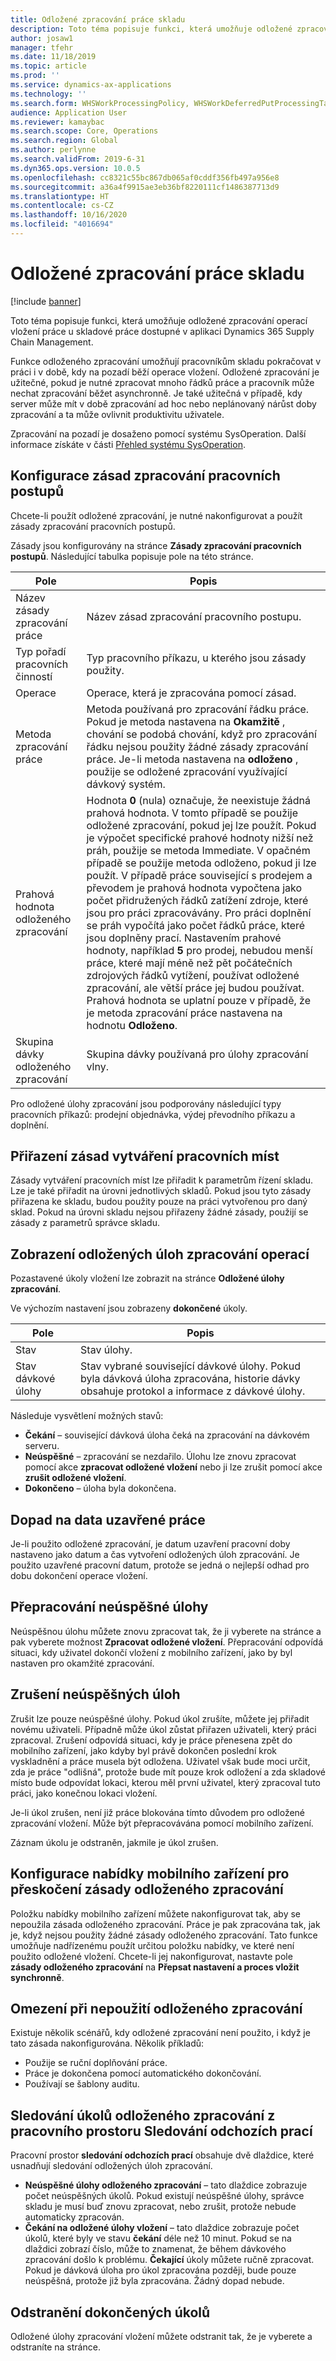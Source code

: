 ```yaml
---
title: Odložené zpracování práce skladu
description: Toto téma popisuje funkci, která umožňuje odložené zpracování operací vložení práce v aplikaci Dynamics 365 Supply Chain Management.
author: josaw1
manager: tfehr
ms.date: 11/18/2019
ms.topic: article
ms.prod: ''
ms.service: dynamics-ax-applications
ms.technology: ''
ms.search.form: WHSWorkProcessingPolicy, WHSWorkDeferredPutProcessingTask
audience: Application User
ms.reviewer: kamaybac
ms.search.scope: Core, Operations
ms.search.region: Global
ms.author: perlynne
ms.search.validFrom: 2019-6-31
ms.dyn365.ops.version: 10.0.5
ms.openlocfilehash: cc8321c55bc867db065af0cddf356fb497a956e8
ms.sourcegitcommit: a36a4f9915ae3eb36bf8220111cf1486387713d9
ms.translationtype: HT
ms.contentlocale: cs-CZ
ms.lasthandoff: 10/16/2020
ms.locfileid: "4016694"
---
```

# <a name="deferred-processing-of-warehouse-work"></a>Odložené zpracování práce skladu

[!include [banner](../includes/banner.md)]

Toto téma popisuje funkci, která umožňuje odložené zpracování operací vložení práce u skladové práce dostupné v aplikaci Dynamics 365 Supply Chain Management.

Funkce odloženého zpracování umožňují pracovníkům skladu pokračovat v práci i v době, kdy na pozadí běží operace vložení. Odložené zpracování je užitečné, pokud je nutné zpracovat mnoho řádků práce a pracovník může nechat zpracování běžet asynchronně. Je také užitečná v případě, kdy server může mít v době zpracování ad hoc nebo neplánovaný nárůst doby zpracování a ta může ovlivnit produktivitu uživatele.

Zpracování na pozadí je dosaženo pomocí systému SysOperation. Další informace získáte v části [Přehled systému SysOperation](https://docs.microsoft.com/dynamicsax-2012/developer/sysoperation-framework-overview).

## <a name="configuring-the-work-processing-policies"></a>Konfigurace zásad zpracování pracovních postupů

Chcete-li použít odložené zpracování, je nutné nakonfigurovat a použít zásady zpracování pracovních postupů.

Zásady jsou konfigurovány na stránce **Zásady zpracování pracovních postupů**. Následující tabulka popisuje pole na této stránce.

| Pole                           | Popis |
|---------------------------------|-------------|
| Název zásady zpracování práce     | Název zásad zpracování pracovního postupu. |
| Typ pořadí pracovních činností                 | Typ pracovního příkazu, u kterého jsou zásady použity. |
| Operace                       | Operace, která je zpracována pomocí zásad. |
| Metoda zpracování práce          | Metoda používaná pro zpracování řádku práce. Pokud je metoda nastavena na **Okamžitě** , chování se podobá chování, když pro zpracování řádku nejsou použity žádné zásady zpracování práce. Je-li metoda nastavena na **odloženo** , použije se odložené zpracování využívající dávkový systém. |
| Prahová hodnota odloženého zpracování   | Hodnota **0** (nula) označuje, že neexistuje žádná prahová hodnota. V tomto případě se použije odložené zpracování, pokud jej lze použít. Pokud je výpočet specifické prahové hodnoty nižší než práh, použije se metoda Immediate. V opačném případě se použije metoda odloženo, pokud ji lze použít. V případě práce související s prodejem a převodem je prahová hodnota vypočtena jako počet přidružených řádků zatížení zdroje, které jsou pro práci zpracovávány. Pro práci doplnění se práh vypočítá jako počet řádků práce, které jsou doplněny prací. Nastavením prahové hodnoty, například **5** pro prodej, nebudou menší práce, které mají méně než pět počátečních zdrojových řádků vytížení, používat odložené zpracování, ale větší práce jej budou používat. Prahová hodnota se uplatní pouze v případě, že je metoda zpracování práce nastavena na hodnotu **Odloženo**. |
| Skupina dávky odloženého zpracování |Skupina dávky používaná pro úlohy zpracování vlny. |

Pro odložené úlohy zpracování jsou podporovány následující typy pracovních příkazů: prodejní objednávka, výdej převodního příkazu a doplnění.

## <a name="assigning-the-work-creation-policy"></a>Přiřazení zásad vytváření pracovních míst

Zásady vytváření pracovních míst lze přiřadit k parametrům řízení skladu. Lze je také přiřadit na úrovni jednotlivých skladů. Pokud jsou tyto zásady přiřazena ke skladu, budou použity pouze na práci vytvořenou pro daný sklad. Pokud na úrovni skladu nejsou přiřazeny žádné zásady, použijí se zásady z parametrů správce skladu.

## <a name="viewing-the-deferred-put-processing-tasks"></a>Zobrazení odložených úloh zpracování operací

Pozastavené úkoly vložení lze zobrazit na stránce **Odložené úlohy zpracování**.

Ve výchozím nastavení jsou zobrazeny **dokončené** úkoly.

| Pole            | Popis |
|------------------|-------------|
| Stav           | Stav úlohy. |
| Stav dávkové úlohy | Stav vybrané související dávkové úlohy. Pokud byla dávková úloha zpracována, historie dávky obsahuje protokol a informace z dávkové úlohy. |

Následuje vysvětlení možných stavů:

- **Čekání** – související dávková úloha čeká na zpracování na dávkovém serveru.
- **Neúspěšné** – zpracování se nezdařilo. Úlohu lze znovu zpracovat pomocí akce **zpracovat odložené vložení** nebo ji lze zrušit pomocí akce **zrušit odložené vložení**.
- **Dokončeno** – úloha byla dokončena.

## <a name="impact-on-closed-work-dates"></a>Dopad na data uzavřené práce

Je-li použito odložené zpracování, je datum uzavření pracovní doby nastaveno jako datum a čas vytvoření odložených úloh zpracování. Je použito uzavřené pracovní datum, protože se jedná o nejlepší odhad pro dobu dokončení operace vložení.

## <a name="reprocessing-a-failed-task"></a>Přepracování neúspěšné úlohy

Neúspěšnou úlohu můžete znovu zpracovat tak, že ji vyberete na stránce a pak vyberete možnost **Zpracovat odložené vložení**. Přepracování odpovídá situaci, kdy uživatel dokončí vložení z mobilního zařízení, jako by byl nastaven pro okamžité zpracování.

## <a name="canceling-failed-tasks"></a>Zrušení neúspěšných úloh

Zrušit lze pouze neúspěšné úlohy. Pokud úkol zrušíte, můžete jej přiřadit novému uživateli. Případně může úkol zůstat přiřazen uživateli, který práci zpracoval. Zrušení odpovídá situaci, kdy je práce přenesena zpět do mobilního zařízení, jako kdyby byl právě dokončen poslední krok vyskladnění a práce musela být odložena. Uživatel však bude moci určit, zda je práce "odlišná", protože bude mít pouze krok odložení a zda skladové místo bude odpovídat lokaci, kterou měl první uživatel, který zpracoval tuto práci, jako konečnou lokaci vložení.

Je-li úkol zrušen, není již práce blokována tímto důvodem pro odložené zpracování vložení. Může být přepracovávána pomocí mobilního zařízení.

Záznam úkolu je odstraněn, jakmile je úkol zrušen.

## <a name="configuring-the-mobile-device-menu-to-skip-the-deferred-processing-policy"></a>Konfigurace nabídky mobilního zařízení pro přeskočení zásady odloženého zpracování

Položku nabídky mobilního zařízení můžete nakonfigurovat tak, aby se nepoužila zásada odloženého zpracování. Práce je pak zpracována tak, jak je, když nejsou použity žádné zásady odloženého zpracování. Tato funkce umožňuje nadřízenému použít určitou položku nabídky, ve které není použito odložené vložení. Chcete-li jej nakonfigurovat, nastavte pole **zásady odloženého zpracování** na **Přepsat nastavení a proces vložit synchronně**. 

## <a name="restrictions-when-the-deferred-put-processing-isnt-applied"></a>Omezení při nepoužití odloženého zpracování

Existuje několik scénářů, kdy odložené zpracování není použito, i když je tato zásada nakonfigurována. Několik příkladů:

- Použije se ruční doplňování práce.
- Práce je dokončena pomocí automatického dokončování.
- Používají se šablony auditu.


## <a name="monitoring-the-deferred-processing-tasks-from-the-outbound-work-monitoring-workspace"></a>Sledování úkolů odloženého zpracování z pracovního prostoru Sledování odchozích prací

Pracovní prostor **sledování odchozích prací** obsahuje dvě dlaždice, které usnadňují sledování odložených úloh zpracování.

- **Neúspěšné úlohy odloženého zpracování** – tato dlaždice zobrazuje počet neúspěšných úkolů. Pokud existují neúspěšné úlohy, správce skladu je musí buď znovu zpracovat, nebo zrušit, protože nebude automaticky zpracován.
- **Čekání na odložené úlohy vložení** – tato dlaždice zobrazuje počet úkolů, které byly ve stavu **čekání** déle než 10 minut. Pokud se na dlaždici zobrazí číslo, může to znamenat, že během dávkového zpracování došlo k problému. **Čekající** úkoly můžete ručně zpracovat. Pokud je dávková úloha pro úkol zpracována později, bude pouze neúspěšná, protože již byla zpracována. Žádný dopad nebude.

## <a name="deleting-completed-tasks"></a>Odstranění dokončených úkolů

Odložené úlohy zpracování vložení můžete odstranit tak, že je vyberete a odstraníte na stránce.
